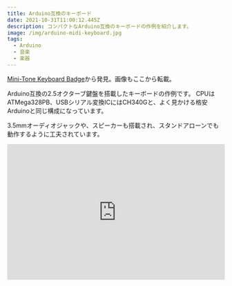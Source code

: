 ```yaml
---
title: Arduino互換のキーボード
date: 2021-10-31T11:00:12.445Z
description: コンパクトなArduino互換のキーボードの作例を紹介します。
image: /img/arduino-midi-keyboard.jpg
tags:
  - Arduino
  - 音楽
  - 楽器
---
```

[Mini-Tone Keyboard Badge](https://www.tindie.com/products/cybercitycircuits/mini-tone-keyboard-badge/)から発見。画像もここから転載。

Arduino互換の2.5オクターブ鍵盤を搭載したキーボードの作例です。
CPUはATMega328PB、USBシリアル変換ICにはCH340Gと、よく見かける格安Arduinoと同じ構成になっています。

3.5mmオーディオジャックや、スピーカーも搭載され、スタンドアローンでも動作するように工夫されています。

<iframe width="100%" height="315" src="https://www.youtube.com/embed/eV_s0fUC-GM" title="YouTube video player" frameborder="0" allow="accelerometer; autoplay; clipboard-write; encrypted-media; gyroscope; picture-in-picture" allowfullscreen></iframe>